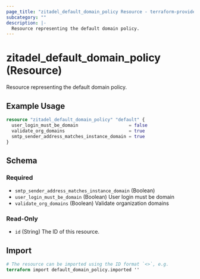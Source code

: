 ```yaml
---
page_title: "zitadel_default_domain_policy Resource - terraform-provider-zitadel"
subcategory: ""
description: |-
  Resource representing the default domain policy.
---
```


# zitadel_default_domain_policy (Resource)

Resource representing the default domain policy.

## Example Usage

```terraform
resource "zitadel_default_domain_policy" "default" {
  user_login_must_be_domain                   = false
  validate_org_domains                        = true
  smtp_sender_address_matches_instance_domain = true
}
```

<!-- schema generated by tfplugindocs -->
## Schema

### Required

- `smtp_sender_address_matches_instance_domain` (Boolean)
- `user_login_must_be_domain` (Boolean) User login must be domain
- `validate_org_domains` (Boolean) Validate organization domains

### Read-Only

- `id` (String) The ID of this resource.

## Import


```terraform
# The resource can be imported using the ID format `<>`, e.g.
terraform import default_domain_policy.imported ''
```
